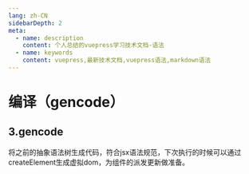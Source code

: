 ```yaml
---
lang: zh-CN
sidebarDepth: 2
meta:
  - name: description
    content: 个人总结的vuepress学习技术文档-语法
  - name: keywords
    content: vuepress,最新技术文档,vuepress语法,markdown语法
---
```

# 编译（gencode）
## 3.gencode
将之前的抽象语法树生成代码，符合jsx语法规范，下次执行的时候可以通过createElement生成虚拟dom，为组件的派发更新做准备。